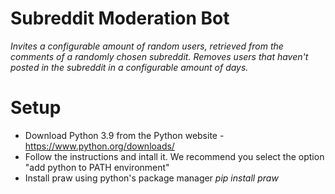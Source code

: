 # Subreddit Moderation Bot

*Invites a configurable amount of random users, retrieved from the comments of a randomly chosen subreddit.*
*Removes users that haven't posted in the subreddit in a configurable amount of days.*

# Setup

- Download Python 3.9 from the Python website - https://www.python.org/downloads/
- Follow the instructions and intall it. We recommend you select the option "add python to PATH environment"
- Install praw using python's package manager *pip install praw*
